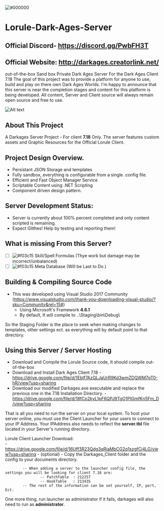 ![#000000](https://raw.githubusercontent.com/wren11/DarkAges-Lorule-Server/master/GitStuff/pictures/darkages.gif)

# Lorule-Dark-Ages-Server
## Official Discord- https://discord.gg/PwbFH3T
## Official Website: http://darkages.creatorlink.net/

out-of-the-box Sand box Private Dark Ages Server For the Dark Ages Client 7.18
The goal of this project was to provide a platform for anyone to use, build and play on there own Dark Ages Worlds.
I'm happy to announce that this server is near the completion stages and content for this platform is being developed.
All content, Server and Client source will always remain open source and free to use.

![Alt text](https://raw.githubusercontent.com/wren11/DarkAges-Lorule-Server/master/GitStuff/pictures/lorule1.png "In Game")


## About This Project
A Darkages Server Project - For client **7.18** Only. 
The server features custom assets and Graphic Resources for the Official Lorule Client.

## Project Design Overview.
- Persistant JSON Storage and templates
- Fully sandbox, everything is configurable from a single .config file.
- Efficient and Fast Object Manager Service
- Scriptable Content using .NET Scripting
- Component driven design pattern.

## Server Development Status:
- Server is currently about 100% percent completed and only content scripted is remaining.
- Expect Glithes! Help by testing and reporting them!


## What is missing From this Server?
- [ ] ![#f03c15](https://placehold.it/15/f03c15/000000?text=+) Skill/Spell Formulas (Thye work but damage may be incorrect/unbalanced)
- [ ] ![#f03c15](https://placehold.it/15/f03c15/000000?text=+) Meta Database (Will be Last to Do.)

## Building & Compiling Source Code
- This was developed using Visual Studio 2017 Community (https://www.visualstudio.com/thank-you-downloading-visual-studio/?sku=Community&rel=15#)
    - Using Microsoft's Framework **4.6.1**
    - By default, It will compile to ..\Staging\bin\Debug\

So the Staging Folder is the place to seek when making changes to templates, other settings ect.
as everything will by default point to that directory.


## Using this Server / Server Hosting

- Download and Compile the Lorule Source code, It should compile out-of-the-box
- Download and Install Dark Ages Client 7.18
        - https://drive.google.com/file/d/1EbIf7AzQLJaUrR9Kd3wmZDQWM7qT0-hR/view?usp=sharing    
- Download our modified Darkages.exe executable and replace the previous one in the 7.18 Installation Directory.
        - https://drive.google.com/file/d/18fCo2kyL1pF6QPJ9TgO1PIGmfKn5Fm_D/view?usp=sharing
    
That is all you need to run the server on your local system.
To host your server online, you must use the Client Launcher for your users to connect to your IP Address.
Your IPAddress also needs to reflect the **server.tbl** file located in your Server's running directory.

Lorule Client Launcher Download:    
        - https://drive.google.com/file/d/16Uff3R23Qdg3qRiaMbCG2q1szgfCj4LG/view?usp=sharing 
        - (optional) - Copy the Darkages_Client folder and the config to your documents directory.
    
            -- When adding a server to the launcher config file, the settings you will be looking for client 7.18 are:
                    -- PatchTable  : 212257
                    -- HookTable   : 213435
            -- The rest of the information can be set yourself, IP, port, Ect.

One more thing, run launcher as administrator if it fails, darkages will also need to run as **administrator**.
        
        
        
        


